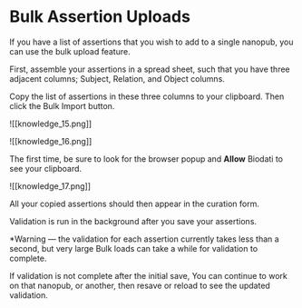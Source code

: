 # Bulk Assertion Uploads

If you have a list of assertions that you wish to add to a single nanopub, you can use the bulk upload feature. 

First, assemble your assertions in a spread sheet, such that you have three adjacent columns; Subject, Relation, and Object columns.

Copy the list of assertions in these three columns to your clipboard. Then click the Bulk Import button.

![[knowledge_15.png]]

![[knowledge_16.png]]

   The first time, be sure to look for the browser popup and  **Allow**  Biodati to see your clipboard.

![[knowledge_17.png]]

   All your copied assertions should then appear in the curation form.
   
   Validation is run in the background after you save your assertions.
   
*Warning — the validation for each assertion currently takes less than a second, but very large Bulk loads can take a while for validation to complete.

If validation is not complete after the initial save, You can continue to work on that nanopub, or another, then resave or reload to see the updated validation.
